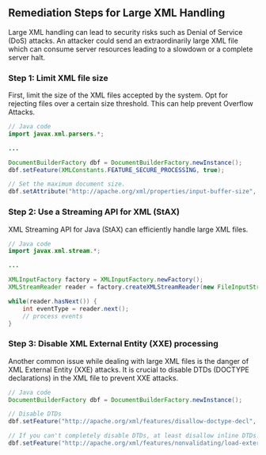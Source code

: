 

## Remediation Steps for Large XML Handling

Large XML handling can lead to security risks such as Denial of Service (DoS) attacks. An attacker could send an extraordinarily large XML file which can consume server resources leading to a slowdown or a complete server halt. 

### Step 1: Limit XML file size 
First, limit the size of the XML files accepted by the system. Opt for rejecting files over a certain size threshold. This can help prevent Overflow Attacks.

```java
// Java code
import javax.xml.parsers.*;

...

DocumentBuilderFactory dbf = DocumentBuilderFactory.newInstance();
dbf.setFeature(XMLConstants.FEATURE_SECURE_PROCESSING, true);

// Set the maximum document size.
dbf.setAttribute("http://apache.org/xml/properties/input-buffer-size", MAX_SIZE);
```

### Step 2: Use a Streaming API for XML (StAX) 

XML Streaming API for Java (StAX) can efficiently handle large XML files. 

```java
// Java code
import javax.xml.stream.*;

...

XMLInputFactory factory = XMLInputFactory.newFactory();
XMLStreamReader reader = factory.createXMLStreamReader(new FileInputStream("large.xml"));

while(reader.hasNext()) {
    int eventType = reader.next();
    // process events
}
```

### Step 3: Disable XML External Entity (XXE) processing

Another common issue while dealing with large XML files is the danger of XML External Entity (XXE) attacks. It is crucial to disable DTDs (DOCTYPE declarations) in the XML file to prevent XXE attacks.

```java
// Java code
DocumentBuilderFactory dbf = DocumentBuilderFactory.newInstance();

// Disable DTDs
dbf.setFeature("http://apache.org/xml/features/disallow-doctype-decl", true);

// If you can't completely disable DTDs, at least disallow inline DTDs.
dbf.setFeature("http://apache.org/xml/features/nonvalidating/load-external-dtd", false);
```
